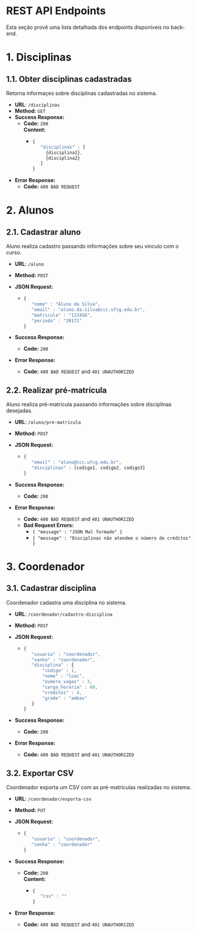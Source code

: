 #  REST API Endpoints
Esta seção provê uma lista detalhada dos endpoints disponíveis no back-end.

# 1. Disciplinas
## 1.1. Obter disciplinas cadastradas
  Retorna informaçes sobre disciplinas cadastradas no sistema.

* **URL**: `/disciplinas`
* **Method:** `GET`
* **Success Response:**
  * **Code:** `200` <br /> **Content:** 
	  * ```javascript
	    {
	       "disciplinas" : [
		     {disciplina1},
		     {disciplina2}
	       ]
	    }
		```	
* **Error Response:**
  * **Code:** `400 BAD REQUEST`<br />

# 2. Alunos
## 2.1. Cadastrar aluno
  Aluno realiza cadastro passando informações sobre seu vínculo com o curso.

* **URL**: `/aluno`
* **Method:** `POST`

* **JSON Request:**
	* ```javascript
	  {
	     "nome" : "Aluno da Silva",
	     "email" : "aluno.da.silva@ccc.ufcg.edu.br",
	     "matricula" : "123456",
	     "periodo" : "20171"
	  }
	  ```
* **Success Response:**
  * **Code:** `200` <br />
* **Error Response:**
  * **Code:** `400 BAD REQUEST` and `401 UNAUTHORIZED`<br />
  
## 2.2. Realizar pré-matrícula
  Aluno realiza pré-matrícula passando informações sobre disciplinas desejadas.

* **URL**: `/aluno/pre-matricula`
* **Method:** `POST`

* **JSON Request:**
	* ```javascript
	  {
	     "email" : "aluno@ccc.ufcg.edu.br",
	     "disciplinas" : [codigo1, codigo2, codigo3]
	  }
	  ```
* **Success Response:**
  * **Code:** `200` <br />
* **Error Response:**
  * **Code:** `400 BAD REQUEST` and `401 UNAUTHORIZED`<br />
  * **Bad Request Errors:**
    * `{ "message" : "JSON Mal formado" }`
    * `{ "message" : "Disciplinas não atendem o número de créditos" }`

# 3. Coordenador
## 3.1. Cadastrar disciplina
  Coordenador cadastra uma disciplina no sistema.

* **URL**: `/coordenador/cadastro-disciplina`
* **Method:** `POST`

* **JSON Request:**
	* ```javascript
	  {
	     "usuario" : "coordenador",
	     "senha" : "coordenador",
	     "disciplina" : {
	         "codigo" : 1,  
	         "nome" : "loac",
	         "numero_vagas" : 3,
	         "carga_horaria" : 60,
	         "creditos" : 4,
	         "grade" : "ambas"
	     }
	  }
	  ```
* **Success Response:**
  * **Code:** `200` <br />
* **Error Response:**
  * **Code:** `400 BAD REQUEST` and `401 UNAUTHORIZED`<br />  
  
## 3.2. Exportar CSV
  Coordenador exporta um CSV com as pré-matrículas realizadas no sistema.

* **URL**: `/coordenador/exporta-csv`
* **Method:** `PUT`

* **JSON Request:**
	* ```javascript
	  {
	     "usuario" : "coordenador",
	     "senha" : "coordenador"
	  }
	  ```
* **Success Response:**
  * **Code:** `200` <br /> **Content:** 
	  * ```javascript
	    {
	       "csv" : ""
	    }
		```		
* **Error Response:**
  * **Code:** `400 BAD REQUEST` and `401 UNAUTHORIZED`<br />
